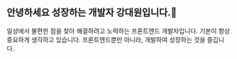 ## 안녕하세요 성장하는 개발자 강대원입니다.👋
일상에서 불편한 점을 찾아 해결하려고 노력하는 프론트엔드 개발자입니다.
기본이 항상 중요하게 생각하고 있습니다.
프론트엔드뿐만 아니라, 개발하여 성장하는 것을 즐깁니다.

<!--
**Daewony/Daewony** is a ✨ _special_ ✨ repository because its `README.md` (this file) appears on your GitHub profile.

Here are some ideas to get you started:

- 🔭 I’m currently working on ...
- 🌱 I’m currently learning ...
- 👯 I’m looking to collaborate on ...
- 🤔 I’m looking for help with ...
- 💬 Ask me about ...
- 📫 How to reach me: ...
- 😄 Pronouns: ...
- ⚡ Fun fact: ...
-->
